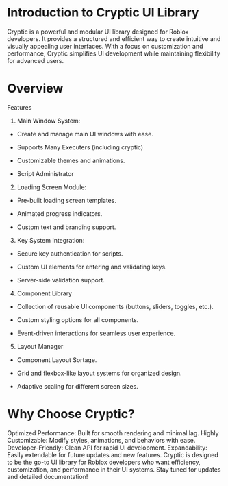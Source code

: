 # Introduction to Cryptic UI Library

Cryptic is a powerful and modular UI library designed for Roblox developers. It provides a structured and efficient way to create intuitive and visually appealing user interfaces. With a focus on customization and performance, Cryptic simplifies UI development while maintaining flexibility for advanced users.


# Overview

Features

1. Main Window System:

- Create and manage main UI windows with ease.

- Supports Many Executers (including cryptic)

- Customizable themes and animations.

- Script Administrator

2. Loading Screen Module:

- Pre-built loading screen templates.

- Animated progress indicators.

- Custom text and branding support.

3. Key System Integration:

- Secure key authentication for scripts.

- Custom UI elements for entering and validating keys.

- Server-side validation support.

4. Component Library

- Collection of reusable UI components (buttons, sliders, toggles, etc.).

- Custom styling options for all components.

- Event-driven interactions for seamless user experience.

5. Layout Manager

- Component Layout Sortage.

- Grid and flexbox-like layout systems for organized design.

- Adaptive scaling for different screen sizes.

# Why Choose Cryptic?

Optimized Performance: Built for smooth rendering and minimal lag. Highly Customizable: Modify styles, animations, and behaviors with ease. Developer-Friendly: Clean API for rapid UI development. Expandability: Easily extendable for future updates and new features. Cryptic is designed to be the go-to UI library for Roblox developers who want efficiency, customization, and performance in their UI systems. Stay tuned for updates and detailed documentation!
